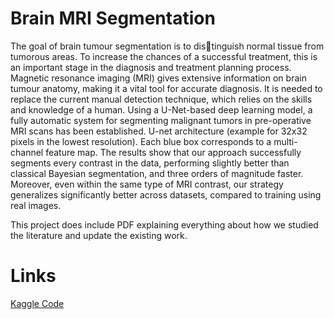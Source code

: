 # Brain MRI Segmentation

The goal of brain tumour segmentation is to distinguish normal tissue from tumorous areas. To increase the chances of a successful treatment, this is an important stage in the diagnosis and treatment planning process. Magnetic resonance imaging (MRI) gives extensive information on brain tumour anatomy, making it a vital tool for accurate diagnosis. It is needed to replace the current manual detection technique, which relies on the skills and knowledge of a human. Using a U-Net-based deep learning model, a fully automatic system for segmenting malignant tumors in pre-operative MRI scans has been established. U-net architecture (example for 32x32 pixels in the lowest resolution). Each blue box corresponds to a multi-channel feature map. The results show that our approach successfully segments every contrast in the data, performing slightly better than classical Bayesian segmentation, and three orders of magnitude faster. Moreover, even within the same type of MRI contrast, our strategy generalizes significantly better across datasets, compared to training using real images.

This project does include PDF explaining everything about how we studied the literature and update the existing work.

# Links
[Kaggle Code](https://www.kaggle.com/code/parshwas/brain-mri-scan)
